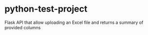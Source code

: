 # python-test-project
Flask API that allow uploading an Excel file and returns a summary of provided columns
